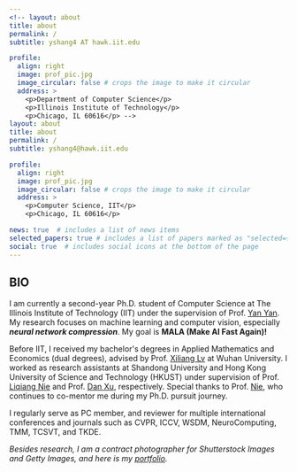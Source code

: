 ```yaml
---
<!-- layout: about
title: about
permalink: /
subtitle: yshang4 AT hawk.iit.edu

profile:
  align: right
  image: prof_pic.jpg
  image_circular: false # crops the image to make it circular
  address: >
    <p>Department of Computer Science</p>
    <p>Illinois Institute of Technology</p>
    <p>Chicago, IL 60616</p> -->
layout: about
title: about
permalink: /
subtitle: yshang4@hawk.iit.edu

profile:
  align: right
  image: prof_pic.jpg
  image_circular: false # crops the image to make it circular
  address: >
    <p>Computer Science, IIT</p>
    <p>Chicago, IL 60616</p>

news: true  # includes a list of news items
selected_papers: true # includes a list of papers marked as "selected={true}"
social: true  # includes social icons at the bottom of the page
---
```

## BIO
I am currently a second-year Ph.D. student of Computer Science at The Illinois Institute of Technology (IIT) under the supervision of Prof. [Yan Yan](https://tomyan555.github.io/). My research focuses on machine learning and computer vision, especially **_neural network compression_**. My goal is **MALA (Make AI Fast Again)!**    

Before IIT, I received my bachelor's degrees in Applied Mathematics and Economics (dual degrees), advised by Prof. [Xiliang Lv](https://scholar.google.com/citations?user=SIJCkXcAAAAJ&hl=en) at Wuhan University. I worked as research assistants at Shandong University and Hong Kong University of Science and Technology (HKUST) under supervision of Prof. [Liqiang Nie](https://liqiangnie.github.io/index.html) and Prof. [Dan Xu](https://www.danxurgb.net/), respectively. Special thanks to Prof. [Nie](https://liqiangnie.github.io/index.html), who continues to co-mentor me during my Ph.D. pursuit journey.     

I regularly serve as PC member, and reviewer for multiple international conferences and journals such as CVPR, ICCV, WSDM, NeuroComputing, TMM, TCSVT, and TKDE.    

_Besides research, I am a contract photographer for Shutterstock Images and Getty Images, and here is my [portfolio](https://500px.com.cn/shang)._     
<!-- > Motto: Wir müssen wissen, wir werden wissen!     -->
